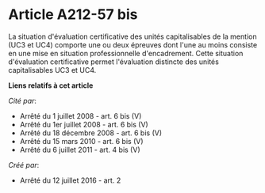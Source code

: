 # Article A212-57 bis

La situation d'évaluation certificative des unités capitalisables de la mention (UC3 et UC4) comporte une ou deux épreuves
dont l'une au moins consiste en une mise en situation professionnelle d'encadrement. Cette situation d'évaluation
certificative permet l'évaluation distincte des unités capitalisables UC3 et UC4.

**Liens relatifs à cet article**

_Cité par_:

  - Arrêté du 1 juillet 2008 - art. 6 bis (V)
  - Arrêté du 1er juillet 2008 - art. 6 bis (V)
  - Arrêté du 18 décembre 2008 - art. 6 bis (V)
  - Arrêté du 15 mars 2010 - art. 6 bis (V)
  - Arrêté du 6 juillet 2011 - art. 4 bis (V)

_Créé par_:

  - Arrêté du 12 juillet 2016 - art. 2
